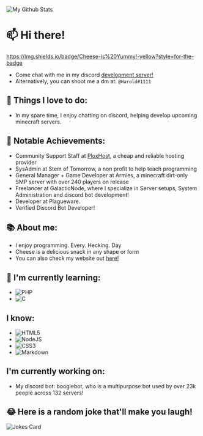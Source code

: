 ![My Github Stats](https://github-readme-stats.vercel.app/api?username=ZECHEESELORD&show_icons=true&theme=dark)
# 📫 Hi there! 

https://img.shields.io/badge/Cheese-is%20Yummy!-yellow?style=for-the-badge

* Come chat with me in my discord [development server!](https://discord.gg/f4FnsDphde)
* Alternatively, you can shoot me a dm at: ```@Harold#1111``` 


## 🌱 Things I love to do:

* In my spare time, I enjoy chatting on discord, helping develop upcoming minecraft servers.

## 🥇 Notable Achievements:

* Community Support Staff at [PloxHost](https://plox.host/), a cheap and reliable hosting provider
* SysAdmin at Stem of Tomorrow, a non profit to help teach programming
* General Manager + Game Developer at Armies, a minecraft dirt-only SMP server with over 240 players on release
* Freelancer at GalacticNode, where I specialize in Server setups, System Administration and discord bot development!
* Developer at Plagueware.
* Verified Discord Bot Developer!

## 📚 About me:
* I enjoy programming. Every. Hecking. Day
* Cheese is a delicious snack in any shape or form
* You can also check my website out [here!](https://ZECHEESELORD.xyz/)

## 🎒 I'm currently learning:

* <img alt="PHP" src="https://img.shields.io/badge/php-%23777BB4.svg?&style=for-the-badge&logo=php&logoColor=white"/>
* <img alt="C" src="https://img.shields.io/badge/c%20-%2300599C.svg?&style=for-the-badge&logo=c&logoColor=white"/>

## I know:
* <img alt="HTML5" src="https://img.shields.io/badge/html5%20-%23E34F26.svg?&style=for-the-badge&logo=html5&logoColor=white"/>
* <img alt="NodeJS" src="https://img.shields.io/badge/node.js%20-%2343853D.svg?&style=for-the-badge&logo=node.js&logoColor=white"/>
* <img alt="CSS3" src="https://img.shields.io/badge/css3%20-%231572B6.svg?&style=for-the-badge&logo=css3&logoColor=white"/>
* <img alt="Markdown" src="https://img.shields.io/badge/markdown-%23000000.svg?&style=for-the-badge&logo=markdown&logoColor=white"/>

## I'm currently working on:
* My discord bot: boogiebot, who is a multipurpose bot used by over 23k people across 132 servers!

## 😂 Here is a random joke that'll make you laugh!
![Jokes Card](https://readme-jokes.vercel.app/api)


<!--
**ZECHEESELORD/ZECHEESELORD** is a ✨ _special_ ✨ repository because its `README.md` (this file) appears on your GitHub profile.

Here are some ideas to get you started:

- 🔭 I’m currently working on ...
- 🌱 I’m currently learning ...
- 👯 I’m looking to collaborate on ...
- 🤔 I’m looking for help with ...
- 💬 Ask me about ...
- 📫 How to reach me: ...
- 😄 Pronouns: ...
- ⚡ Fun fact: ...
-->
